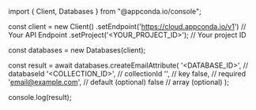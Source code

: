 import { Client, Databases } from "@appconda.io/console";

const client = new Client()
    .setEndpoint('https://cloud.appconda.io/v1') // Your API Endpoint
    .setProject('<YOUR_PROJECT_ID>'); // Your project ID

const databases = new Databases(client);

const result = await databases.createEmailAttribute(
    '<DATABASE_ID>', // databaseId
    '<COLLECTION_ID>', // collectionId
    '', // key
    false, // required
    'email@example.com', // default (optional)
    false // array (optional)
);

console.log(result);

